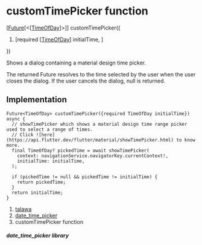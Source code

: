 
<div>

# customTimePicker function

</div>


[[Future](https://api.flutter.dev/flutter/dart-core/Future-class.html)[\<[[TimeOfDay](https://api.flutter.dev/flutter/material/TimeOfDay-class.html)]\>]]
customTimePicker({

1.  [required
    [[TimeOfDay](https://api.flutter.dev/flutter/material/TimeOfDay-class.md)]
    initialTime,
    ]

})



Shows a dialog containing a material design time picker.

The returned Future resolves to the time selected by the user when the
user closes the dialog. If the user cancels the dialog, null is
returned.



## Implementation

``` language-dart
Future<TimeOfDay> customTimePicker({required TimeOfDay initialTime}) async {
  // showTimePicker which shows a material design time range picker used to select a range of times.
  // Click ![here](https://api.flutter.dev/flutter/material/showTimePicker.html) to know more.
  final TimeOfDay? pickedTime = await showTimePicker(
    context: navigationService.navigatorKey.currentContext!,
    initialTime: initialTime,
  );

  if (pickedTime != null && pickedTime != initialTime) {
    return pickedTime;
  }
  return initialTime;
}
```







1.  [talawa](../index.md)
2.  [date_time_picker](../widgets_date_time_picker/)
3.  customTimePicker function

##### date_time_picker library







